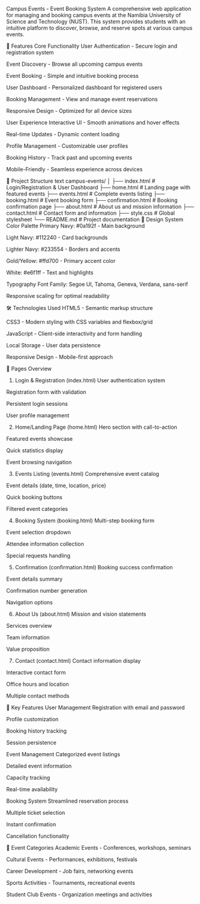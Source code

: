 Campus Events - Event Booking System
A comprehensive web application for managing and booking campus events at the Namibia University of Science and Technology (NUST). This system provides students with an intuitive platform to discover, browse, and reserve spots at various campus events.

🚀 Features
Core Functionality
User Authentication - Secure login and registration system

Event Discovery - Browse all upcoming campus events

Event Booking - Simple and intuitive booking process

User Dashboard - Personalized dashboard for registered users

Booking Management - View and manage event reservations

Responsive Design - Optimized for all device sizes

User Experience
Interactive UI - Smooth animations and hover effects

Real-time Updates - Dynamic content loading

Profile Management - Customizable user profiles

Booking History - Track past and upcoming events

Mobile-Friendly - Seamless experience across devices

📁 Project Structure
text
campus-events/
│
├── index.html              # Login/Registration & User Dashboard
├── home.html               # Landing page with featured events
├── events.html             # Complete events listing
├── booking.html            # Event booking form
├── confirmation.html       # Booking confirmation page
├── about.html              # About us and mission information
├── contact.html            # Contact form and information
├── style.css               # Global stylesheet
└── README.md               # Project documentation
🎨 Design System
Color Palette
Primary Navy: #0a192f - Main background

Light Navy: #112240 - Card backgrounds

Lighter Navy: #233554 - Borders and accents

Gold/Yellow: #ffd700 - Primary accent color

White: #e6f1ff - Text and highlights

Typography
Font Family: Segoe UI, Tahoma, Geneva, Verdana, sans-serif

Responsive scaling for optimal readability

🛠️ Technologies Used
HTML5 - Semantic markup structure

CSS3 - Modern styling with CSS variables and flexbox/grid

JavaScript - Client-side interactivity and form handling

Local Storage - User data persistence

Responsive Design - Mobile-first approach

📱 Pages Overview
1. Login & Registration (index.html)
User authentication system

Registration form with validation

Persistent login sessions

User profile management

2. Home/Landing Page (home.html)
Hero section with call-to-action

Featured events showcase

Quick statistics display

Event browsing navigation

3. Events Listing (events.html)
Comprehensive event catalog

Event details (date, time, location, price)

Quick booking buttons

Filtered event categories

4. Booking System (booking.html)
Multi-step booking form

Event selection dropdown

Attendee information collection

Special requests handling

5. Confirmation (confirmation.html)
Booking success confirmation

Event details summary

Confirmation number generation

Navigation options

6. About Us (about.html)
Mission and vision statements

Services overview

Team information

Value proposition

7. Contact (contact.html)
Contact information display

Interactive contact form

Office hours and location

Multiple contact methods

🎯 Key Features
User Management
Registration with email and password

Profile customization

Booking history tracking

Session persistence

Event Management
Categorized event listings

Detailed event information

Capacity tracking

Real-time availability

Booking System
Streamlined reservation process

Multiple ticket selection

Instant confirmation

Cancellation functionality

🌟 Event Categories
Academic Events - Conferences, workshops, seminars

Cultural Events - Performances, exhibitions, festivals

Career Development - Job fairs, networking events

Sports Activities - Tournaments, recreational events

Student Club Events - Organization meetings and activities


